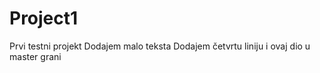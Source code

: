 # Project1
Prvi testni projekt
Dodajem malo teksta
Dodajem četvrtu liniju i ovaj dio u master grani

